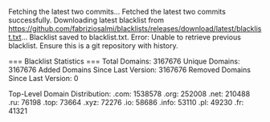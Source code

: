 Fetching the latest two commits...
Fetched the latest two commits successfully.
Downloading latest blacklist from https://github.com/fabriziosalmi/blacklists/releases/download/latest/blacklist.txt...
Blacklist saved to blacklist.txt.
Error: Unable to retrieve previous blacklist. Ensure this is a git repository with history.

=== Blacklist Statistics ===
Total Domains: 3167676
Unique Domains: 3167676
Added Domains Since Last Version: 3167676
Removed Domains Since Last Version: 0

Top-Level Domain Distribution:
  .com: 1538578
  .org: 252008
  .net: 210488
  .ru: 76198
  .top: 73664
  .xyz: 72276
  .io: 58686
  .info: 53110
  .pl: 49230
  .fr: 41321
